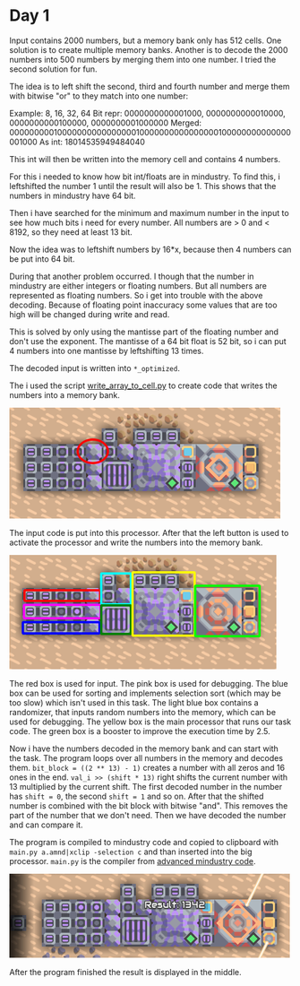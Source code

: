 # Day 1

Input contains 2000 numbers, but a memory bank only has 512 cells. One solution is to create multiple memory banks. Another is to decode the 2000 numbers into 500 numbers by merging them into one number. I tried the second solution for fun.

The idea is to left shift the second, third and fourth number and merge them with bitwise "or" to they match into one number:

Example: 8, 16, 32, 64
Bit repr: 0000000000001000, 0000000000010000, 0000000000100000, 0000000001000000
Merged: 0000000001000000000000000010000000000000000100000000000000001000
As int: 18014535949484040

This int will then be written into the memory cell and contains 4 numbers.

For this i needed to know how bit int/floats are in mindustry. To find this, i leftshifted the number 1 until the result will also be 1. This shows that the numbers in mindustry have 64 bit.

Then i have searched for the minimum and maximum number in the input to see how much bits i need for every number. All numbers are > 0 and < 8192, so they need at least 13 bit.

Now the idea was to leftshift numbers by 16*x, because then 4 numbers can be put into 64 bit.

During that another problem occurred. I though that the number in mindustry are either integers or floating numbers. But all numbers are represented as floating numbers. So i get into trouble with the above decoding. Because of floating point inaccuracy some values that are too high will be changed during write and read.

This is solved by only using the mantisse part of the floating number and don't use the exponent. The mantisse of a 64 bit float is 52 bit, so i can put 4 numbers into one mantisse by leftshifting 13 times.

The decoded input is written into `*_optimized`.

The i used the script [write_array_to_cell.py](https://github.com/Bergiu/AdvancedMindustryLogic/blob/main/aoc/write_array_to_cell.py) to create code that writes the numbers into a memory bank.

![](./input_proc.png)

The input code is put into this processor. After that the left button is used to activate the processor and write the numbers into the memory bank.

![](./schemata.png)

The red box is used for input. The pink box is used for debugging. The blue box can be used for sorting and implements selection sort (which may be too slow) which isn't used in this task. The light blue box contains a randomizer, that inputs random numbers into the memory, which can be used for debugging. The yellow box is the main processor that runs our task code. The green box is a booster to improve the execution time by 2.5.

Now i have the numbers decoded in the memory bank and can start with the task. The program loops over all numbers in the memory and decodes them. `bit_block = ((2 ** 13) - 1)` creates a number with all zeros and 16 ones in the end. `val_i >> (shift * 13)` right shifts the current number with 13 multiplied by the current shift. The first decoded number in the number has `shift = 0`, the second `shift = 1` and so on. After that the shifted number is combined with the bit block with bitwise "and". This removes the part of the number that we don't need. Then we have decoded the number and can compare it.

The program is compiled to mindustry code and copied to clipboard with `main.py a.amnd|xclip -selection c` and than inserted into the big processor. `main.py` is the compiler from [advanced mindustry code](https://github.com/Bergiu/AdvancedMindustryLogic/blob/main/main.py).

![](./finished.png)

After the program finished the result is displayed in the middle.
